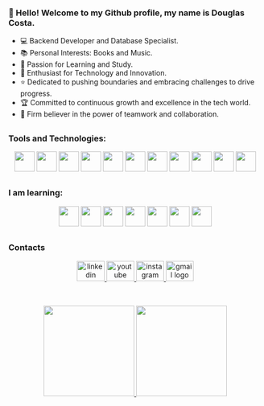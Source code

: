 ### 👋 Hello! Welcome to my Github profile, my name is Douglas Costa.
* 💻 Backend Developer and Database Specialist.
* 📚 Personal Interests: Books and Music.
* 🧠 Passion for Learning and Study.
* 🚀 Enthusiast for Technology and Innovation.
* ⭐ Dedicated to pushing boundaries and embracing challenges to drive progress.
* 🏆 Committed to continuous growth and excellence in the tech world.
* 🤝 Firm believer in the power of teamwork and collaboration.

##

### **Tools and Technologies:**
<div align="center">
<img src="https://cdn.jsdelivr.net/gh/devicons/devicon@latest/icons/java/java-original-wordmark.svg" width="40" height="40" /> <img src="https://cdn.jsdelivr.net/gh/devicons/devicon@latest/icons/spring/spring-original-wordmark.svg" width="40" height="40" /> <img src="https://cdn.jsdelivr.net/gh/devicons/devicon@latest/icons/python/python-original-wordmark.svg" width="40" height="40" /> <img src="https://cdn.jsdelivr.net/gh/devicons/devicon@latest/icons/django/django-plain.svg" width="40" height="40"/>  <img loading="lazy" src="https://cdn.jsdelivr.net/gh/devicons/devicon/icons/html5/html5-original-wordmark.svg" width="40" height="40"/> <img loading="lazy" src="https://cdn.jsdelivr.net/gh/devicons/devicon/icons/css3/css3-original-wordmark.svg" width="40" height="40"/> <img src="https://cdn.jsdelivr.net/gh/devicons/devicon@latest/icons/javascript/javascript-original.svg" width="40" height="40" /> <img src="https://cdn.jsdelivr.net/gh/devicons/devicon@latest/icons/vscode/vscode-original.svg" width="40" height="40"/> <img src="https://cdn.jsdelivr.net/gh/devicons/devicon@latest/icons/oracle/oracle-original.svg" width="40" height="40" /> <img loading="lazy" src="https://cdn.jsdelivr.net/gh/devicons/devicon/icons/mysql/mysql-original-wordmark.svg" width="40" height="40"/> <img loading="lazy" src="https://cdn.jsdelivr.net/gh/devicons/devicon/icons/git/git-original-wordmark.svg" width="40" height="40"/>  </div>

##
          
### **I am learning:**

<div align="center">
<img loading="lazy" src="https://cdn.jsdelivr.net/gh/devicons/devicon/icons/go/go-original-wordmark.svg" width="40" height="40"/> <img loading="lazy" src="https://cdn.jsdelivr.net/gh/devicons/devicon/icons/ruby/ruby-original-wordmark.svg" width="40" height="40"/> <img src="https://cdn.jsdelivr.net/gh/devicons/devicon@latest/icons/c/c-original.svg" width="40" height="40" /> <img loading="lazy" src="https://cdn.jsdelivr.net/gh/devicons/devicon/icons/csharp/csharp-original.svg" width="40" height="40"/>  <img src="https://cdn.jsdelivr.net/gh/devicons/devicon@latest/icons/dot-net/dot-net-original-wordmark.svg" width="40" height="40" /> <img src="https://cdn.jsdelivr.net/gh/devicons/devicon@latest/icons/docker/docker-original-wordmark.svg" width="40" height="40" /> <img src="https://cdn.jsdelivr.net/gh/devicons/devicon@latest/icons/amazonwebservices/amazonwebservices-original-wordmark.svg" width="40" height="40" /> </div>

##
          
### **Contacts**

<div align="center">
  <a href="https://www.linkedin.com/in/dbcfilho/" target="_blank"><img src="https://raw.githubusercontent.com/maurodesouza/profile-readme-generator/master/src/assets/icons/social/linkedin/default.svg" width="55" height="40" alt="linkedin logo"  />
  <a href="https://www.youtube.com/@devbrum" target="_blank"><img src="https://raw.githubusercontent.com/maurodesouza/profile-readme-generator/master/src/assets/icons/social/youtube/default.svg" width="55" height="40" alt="youtube logo"  />
  <a href="https://www.instagram.com/douglasbcosta_/" target="_blank"><img src="https://raw.githubusercontent.com/maurodesouza/profile-readme-generator/master/src/assets/icons/social/instagram/default.svg" width="55" height="40" alt="instagram logo"  />
  <a href = "mailto:dbcfilho01@gmail.com"><img src="https://raw.githubusercontent.com/maurodesouza/profile-readme-generator/master/src/assets/icons/social/gmail/default.svg" width="55" height="40" alt="gmail logo"  />
</div>

##

</br>
<div align="center">
<a href="https://github.com/dbcfilho">
<img loading="lazy" height="180em" src="https://github-readme-stats.vercel.app/api/top-langs/?username=dbcfilho&layout=compact&langs_count=7&theme=one_dark_pro"/>
<a href="https://github.com/dbcfilho/github-readme-stats">
<img loading="lazy" height="180em" src="https://github-readme-stats.vercel.app/api?username=dbcfilho&show_icons=true&theme=one_dark_pro&include_all_commits=true&count_private=true"/>
</a>
</div>
